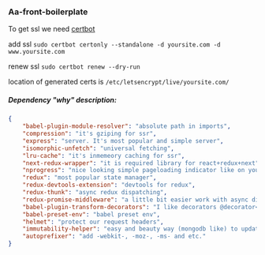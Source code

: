 ### Aa-front-boilerplate

To get ssl we need [certbot](https://certbot.eff.org/)

add ssl 
`sudo certbot certonly --standalone -d yoursite.com -d www.yoursite.com`

renew ssl
`sudo certbot renew --dry-run`

location of generated certs is `/etc/letsencrypt/live/yoursite.com/`

##### Dependency "why" description:
```json
{
    "babel-plugin-module-resolver": "absolute path in imports",
    "compression": "it's gziping for ssr",
    "express": "server. It's most popular and simple server",
    "isomorphic-unfetch": "universal fetching",
    "lru-cache": "it's inmemeory caching for ssr",
    "next-redux-wrapper": "it is required library for react+redux+next",
    "nprogress": "nice looking simple pageloading indicator like on youtube",
    "redux": "most popular state manager",
    "redux-devtools-extension": "devtools for redux",
    "redux-thunk": "async redux dispatching",
    "redux-promise-middleware": "a little bit easier work with async disaptching",
    "babel-plugin-transform-decorators": "I like decorators @decorator<3",
    "babel-preset-env": "babel preset env",
    "helmet": "protect our request headers",
    "immutability-helper": "easy and beauty way (mongodb like) to update state",
    "autoprefixer": "add -webkit-, -moz-, -ms- and etc."
}
```
